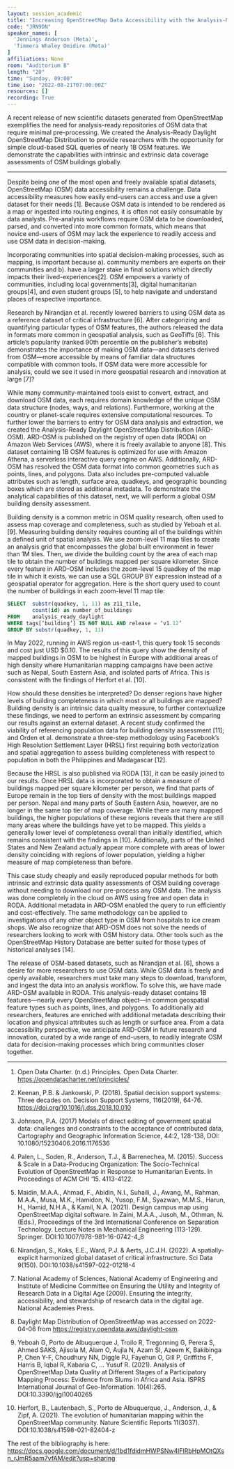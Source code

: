 ```yaml
---
layout: session_academic
title: "Increasing OpenStreetMap Data Accessibility with the Analysis-Ready Daylight Distribution of OpenStreetMap: A Demonstration of Cloud-Based Assessments of Global Building Completeness"
code: "JRN9DN"
speaker_names: [
  'Jennings Anderson (Meta)',
  'Timmera Whaley Omidire (Meta)'
]
affiliations: None
room: "Auditorium B"
length: "20"
time: "Sunday, 09:00"
time_iso: "2022-08-21T07:00:00Z"
resources: []
recording: True
---
```


A recent release of new scientific datasets generated from OpenStreetMap exemplifies the need for analysis-ready repositories of OSM data that require minimal pre-processing. We created the  Analysis-Ready Daylight OpenStreetMap Distribution to provide researchers with the opportunity for simple cloud-based SQL queries of nearly 1B OSM features. We demonstrate the capabilities with intrinsic and extrinsic data coverage assessments of OSM buildings globally.

<hr>

Despite being one of the most open and freely available spatial datasets, OpenStreetMap (OSM) data accessibility remains a challenge. Data accessibility measures how easily end-users can access and use a given dataset for their needs [1]. Because OSM data is intended to be rendered as a map or ingested into routing engines, it is often not easily consumable by data analysts. Pre-analysis workflows require OSM data to be downloaded, parsed, and converted into more common formats, which means that novice end-users of OSM may lack the experience to readily access and use OSM data in decision-making.

Incorporating communities into spatial decision-making processes, such as mapping, is important because a). community members are experts on their communities and b). have a larger stake in final solutions which directly impacts their lived-experiences[2]. OSM empowers a variety of communities, including local governments[3], digital humanitarian groups[4], and even student groups [5], to help navigate and understand places of respective importance.

Research by Nirandjan et al. recently lowered barriers to using OSM data as a reference dataset of critical infrastructure [6]. After categorizing and quantifying particular types of OSM features, the authors released the data in formats more common in geospatial analysis, such as GeoTiffs [6]. This article’s popularity (ranked 90th percentile on the publisher’s website) demonstrates the importance of making OSM data—and datasets derived from OSM—more accessible by means of familiar data structures compatible with common tools. If OSM data were more accessible for analysis, could we see it used in more geospatial research and innovation at large [7]?

While many community-maintained tools exist to convert, extract, and download OSM data, each requires domain knowledge of the unique OSM data structure (nodes, ways, and relations). Furthermore, working at the country or planet-scale requires extensive computational resources. To further lower the barriers to entry for OSM data analysis and extraction, we created the Analysis-Ready Daylight OpenStreetMap Distribution (ARD-OSM). ARD-OSM is published on the registry of open data (RODA) on Amazon Web Services (AWS), where it is freely available to anyone [8]. This dataset containing 1B OSM features is optimized for use with Amazon Athena, a serverless interactive query engine on AWS. Additionally, ARD-OSM has  resolved the OSM data format into common geometries such as points, lines, and polygons. Data also includes pre-computed valuable attributes such as length, surface area, quadkeys, and geographic bounding boxes which are stored as additional metadata. To demonstrate the analytical capabilities of this dataset, next, we will perform a global OSM building density assessment.

Building density is a common metric in OSM quality research, often used to assess map coverage and completeness, such as studied by Yeboah et al. [9]. Measuring building density requires counting all of the buildings within a defined unit of spatial analysis. We use zoom-level 11 map tiles to create an analysis grid that encompasses the global built environment in fewer than 1M tiles. Then, we divide the building count by the area of each map tile to obtain the number of buildings mapped per square kilometer.
Since every feature in ARD-OSM includes the zoom-level 15 quadkey of the map tile in which it exists, we can use a SQL GROUP BY expression instead of a geospatial operator for aggregation. Here is the short query used to count the number of buildings in each zoom-level 11 map tile: 

```sql
SELECT 	substr(quadkey, 1, 11) as z11_tile,
	 	count(id) as number_of_buildings
FROM 	analysis_ready_daylight 
WHERE tags[‘building’] IS NOT NULL AND release = ‘v1.12’
GROUP BY substr(quadkey, 1, 11)
```
In May 2022, running in AWS region us-east-1, this query took 15 seconds and cost just USD $0.10. The results of this query show the density of mapped buildings in OSM to be highest in Europe with additional areas of high density where Humanitarian mapping campaigns have been active such as Nepal, South Eastern Asia, and isolated parts of Africa. This is consistent with the findings of Herfort et al. [10].

How should these densities be interpreted? Do denser regions have higher levels of building completeness in which most or all buildings are mapped? Building density is an intrinsic data quality measure, to further contextualize these findings, we need to perform an extrinsic assessment by comparing our results against an external dataset. A recent study confirmed the viability of referencing population data for building density assessment [11]; and Orden et al. demonstrate a three-step methodology using Facebook’s High Resolution Settlement Layer (HRSL) first requiring both vectorization and spatial aggregation to assess building completeness with respect to population in both the Philippines and Madagascar [12].

Because the HRSL is also published via RODA [13], it can be easily joined to our results. Once HRSL data is incorporated to obtain a measure of buildings mapped per square kilometer per person, we find that parts of Europe remain in the top tiers of density with the most buildings mapped per person. Nepal and many parts of South Eastern Asia, however, are no longer in the same top tier of map coverage. While there are many mapped buildings, the higher populations of these regions reveals that there are still many areas where the buildings have yet to be mapped. This yields a generally lower level of completeness overall than initially identified, which remains consistent with the findings in [10]. Additionally, parts of the United States and New Zealand actually appear more complete with areas of lower density coinciding with regions of lower population, yielding a higher measure of map completeness than before. 

This case study cheaply and easily reproduced popular methods for both intrinsic and extrinsic data quality assessments of OSM building coverage without needing to download nor pre-process any OSM data. The analysis was done completely in the cloud on AWS using free and open data in RODA. Additional metadata in ARD-OSM enabled the query to run efficiently and cost-effectively. The same methodology can be applied to investigations of any other object type in OSM from hospitals to ice cream shops. We also recognize that ARD-OSM does not solve the needs of researchers looking to work with OSM history data. Other tools such as the OpenStreetMap History Database are better suited for those types of historical analyses [14].

The release of OSM-based datasets, such as Nirandjan et al. [6], shows a desire for more researchers to  use OSM data. While OSM data is freely and openly available, researchers must take many steps to download, transform, and ingest the data into an analysis workflow. To solve this, we have made ARD-OSM available in RODA. This analysis-ready dataset contains 1B features—nearly every OpenStreetMap object—in common geospatial feature types such as points, lines, and polygons. To additionally aid researchers, features are enriched with additional metadata describing their location and physical attributes such as length or surface area. From a data accessibility perspective, we anticipate ARD-OSM in future research and innovation, curated by a wide range of end-users, to readily integrate OSM data for decision-making processes which bring communities closer together.

<hr>

1. Open Data Charter. (n.d.) Principles. Open Data Charter. https://opendatacharter.net/principles/

2. Keenan, P.B. &amp; Jankowski, P. (2018). Spatial decision support systems: Three decades on. Decision Support Systems, 116(2019), 64-76. https://doi.org/10.1016/j.dss.2018.10.010 

3. Johnson, P.A. (2017) Models of direct editing of government spatial data: challenges and constraints to the acceptance of contributed data, Cartography and Geographic Information Science, 44:2, 128-138, DOI: 10.1080/15230406.2016.1176536

4. Palen, L., Soden, R., Anderson, T.J., &amp; Barrenechea, M. (2015). Success &amp; Scale in a Data-Producing Organization: The Socio-Technical Evolution of OpenStreetMap in Response to Humanitarian Events. In Proceedings of ACM CHI ‘15. 4113-4122.

5. Maidin, M.A.A., Ahmad, F., Abidin, N.I., Suhaili, J., Awang, M., Rahman, M.A.A., Musa, M.K., Hamidon, N., Yusop, F.M., Syazwan, M.M.S., Harun, H., Hamid, N.H.A., &amp; Kamil, N.A. (2021). Design campus map using OpenStreetMap digital software. In Zaini, M.A.A., Jusoh, M., Othman, N. (Eds.), Proceedings of the 3rd International Conference on Separation Technology. Lecture Notes in Mechanical Engineering (113-129). Springer.  DOI:10.1007/978-981-16-0742-4_8

6. Nirandjan, S., Koks, E.E., Ward, P.J. &amp; Aerts, J.C.J.H. (2022). A spatially-explicit harmonized global dataset of critical infrastructure. Sci Data 9(150). DOI:10.1038/s41597-022-01218-4 

7. National Academy of Sciences, National Academy of Engineering and Institute of Medicine Committee on Ensuring the Utility and Integrity of Research Data in a Digital Age (2009). Ensuring the integrity, accessibility, and stewardship of research data in the digital age. National Academies Press.

8. Daylight Map Distribution of OpenStreetMap was accessed on 2022-04-06 from https://registry.opendata.aws/daylight-osm.

9. Yeboah G, Porto de Albuquerque J, Troilo R, Tregonning G, Perera S, Ahmed SAKS, Ajisola M, Alam O, Aujla N, Azam SI, Azeem K, Bakibinga P, Chen Y-F, Choudhury NN, Diggle PJ, Fayehun O, Gill P, Griffiths F, Harris B, Iqbal R, Kabaria C, … Yusuf R. (2021). Analysis of OpenStreetMap Data Quality at Different Stages of a Participatory Mapping Process: Evidence from Slums in Africa and Asia. ISPRS International Journal of Geo-Information. 10(4):265. DOI:10.3390/ijgi10040265

10. Herfort, B., Lautenbach, S., Porto de Albuquerque, J., Anderson, J., &amp; Zipf, A. (2021). The evolution of humanitarian mapping within the OpenStreetMap community. Nature Scientific Reports 11(3037). DOI:10.1038/s41598-021-82404-z

The rest of the bibliography is here: https://docs.google.com/document/d/1bd1fdidmHWPSNw4lFlRbHpMOtQXsn_rJmR5aam7vfAM/edit?usp=sharing

